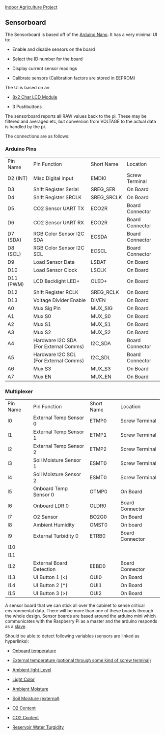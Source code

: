 [Indoor Agriculture Project](https://docs.google.com/document/d/1ArcZqPgIa82AwvjWtvZ9FeCffs26SfxBspnVomPGeAw/edit#)

## Sensorboard

The Sensorboard is based off of the [Arduino Nano](https://store.arduino.cc/usa/arduino-nano). It has a very minimal UI to:

* Enable and disable sensors on the board

* Select the ID number for the board

* Display current sensor readings

* Calibrate sensors (Calibration factors are stored in EEPROM)

The UI is based on an:

* [8x2 Char LCD Module](https://www.digikey.com/product-detail/en/newhaven-display-intl/NHD-0208BZ-FL-YBW/NHD-0208BZ-FL-YBW-ND/1701135)

* 3 Pushbuttons

The sensorboard reports all RAW values back to the pi. These may be filtered and averaged etc, but conversion from VOLTAGE to the actual data is handled by the pi.

The connections are as follows:

### Arduino Pins

<table>
  <tr>
    <td>Pin Name</td>
    <td>Pin Function</td>
    <td>Short Name</td>
    <td>Location</td>
  </tr>
  <tr>
    <td>D2 (INT)</td>
    <td>Misc Digital Input</td>
    <td>EMDI0</td>
    <td>Screw Terminal</td>
  </tr>
  <tr>
    <td>D3
</td>
    <td>Shift Register Serial</td>
    <td>SREG_SER</td>
    <td>On Board
</td>
  </tr>
  <tr>
    <td>D4</td>
    <td>Shift Register SRCLK</td>
    <td>SREG_SRCLK</td>
    <td>On Board</td>
  </tr>
  <tr>
    <td>D5</td>
    <td>CO2 Sensor UART TX</td>
    <td>ECO2R</td>
    <td>Board Connector</td>
  </tr>
  <tr>
    <td>D6</td>
    <td>CO2 Sensor UART RX</td>
    <td>ECO2R</td>
    <td>Board Connector</td>
  </tr>
  <tr>
    <td>D7 (SDA)</td>
    <td>RGB Color Sensor I2C SDA</td>
    <td>ECSDA</td>
    <td>Board Connector</td>
  </tr>
  <tr>
    <td>D8 (SCL)</td>
    <td>RGB Color Sensor I2C SCL</td>
    <td>ECSCL</td>
    <td>Board Connector</td>
  </tr>
  <tr>
    <td>D9</td>
    <td>Load Sensor Data</td>
    <td>LSDAT</td>
    <td>On Board</td>
  </tr>
  <tr>
    <td>D10</td>
    <td>Load Sensor Clock</td>
    <td>LSCLK</td>
    <td>On Board</td>
  </tr>
  <tr>
    <td>D11 (PWM)</td>
    <td>LCD Backlight LED+</td>
    <td>OLED+</td>
    <td>On Board</td>
  </tr>
  <tr>
    <td>D12</td>
    <td>Shift Register RCLK</td>
    <td>SREG_RCLK</td>
    <td>On Board</td>
  </tr>
  <tr>
    <td>D13</td>
    <td>Voltage Divider Enable</td>
    <td>DIVEN</td>
    <td>On Board</td>
  </tr>
  <tr>
    <td>A0</td>
    <td>Mux Sig Pin</td>
    <td>MUX_SIG</td>
    <td>On Board</td>
  </tr>
  <tr>
    <td>A1</td>
    <td>Mux S0</td>
    <td>MUX_S0</td>
    <td>On Board</td>
  </tr>
  <tr>
    <td>A2</td>
    <td>Mux S1</td>
    <td>MUX_S1</td>
    <td>On Board</td>
  </tr>
  <tr>
    <td>A3</td>
    <td>Mux S2</td>
    <td>MUX_S2</td>
    <td>On Board</td>
  </tr>
  <tr>
    <td>A4</td>
    <td>Hardware I2C SDA (For External Comms)</td>
    <td>I2C_SDA</td>
    <td>Board Connector</td>
  </tr>
  <tr>
    <td>A5</td>
    <td>Hardware I2C SCL (For External Comms)</td>
    <td>I2C_SDL</td>
    <td>Board Connector</td>
  </tr>
  <tr>
    <td>A6</td>
    <td>Mux S3</td>
    <td>MUX_S3</td>
    <td>On Board</td>
  </tr>
  <tr>
    <td>A7</td>
    <td>Mux EN</td>
    <td>MUX_EN</td>
    <td>On Board</td>
  </tr>
</table>


### Multiplexer

<table>
  <tr>
    <td>Pin Name</td>
    <td>Pin Function</td>
    <td>Short Name</td>
    <td>Location</td>
  </tr>
  <tr>
    <td>I0</td>
    <td>External Temp Sensor 0</td>
    <td>ETMP0</td>
    <td>Screw Terminal</td>
  </tr>
  <tr>
    <td>I1</td>
    <td>External Temp Sensor 1</td>
    <td>ETMP1</td>
    <td>Screw Terminal</td>
  </tr>
  <tr>
    <td>I2</td>
    <td>External Temp Sensor 2</td>
    <td>ETMP2</td>
    <td>Screw Terminal</td>
  </tr>
  <tr>
    <td>I3</td>
    <td>Soil Moisture Sensor 1 </td>
    <td>ESMT0</td>
    <td>Screw Terminal</td>
  </tr>
  <tr>
    <td>I4</td>
    <td>Soil Moisture Sensor 2</td>
    <td>ESMT0</td>
    <td>Screw Terminal</td>
  </tr>
  <tr>
    <td>I5</td>
    <td>Onboard Temp Sensor 0</td>
    <td>OTMP0</td>
    <td>On Board</td>
  </tr>
  <tr>
    <td>I6</td>
    <td>Onboard LDR 0</td>
    <td>OLDR0</td>
    <td>Board Connector</td>
  </tr>
  <tr>
    <td>I7</td>
    <td>O2 Sensor</td>
    <td>BO2G0</td>
    <td>On Board</td>
  </tr>
  <tr>
    <td>I8</td>
    <td>Ambient Humidity</td>
    <td>OMST0</td>
    <td>On board</td>
  </tr>
  <tr>
    <td>I9</td>
    <td>External Turbidity 0</td>
    <td>ETRB0</td>
    <td>Board Connector</td>
  </tr>
  <tr>
    <td>I10</td>
    <td></td>
    <td></td>
    <td></td>
  </tr>
  <tr>
    <td>I11</td>
    <td></td>
    <td></td>
    <td></td>
  </tr>
  <tr>
    <td>I12</td>
    <td>External Board Detection</td>
    <td>EEBD0</td>
    <td>Board Connector</td>
  </tr>
  <tr>
    <td>I13</td>
    <td>UI Button 1 (<)</td>
    <td>OUI0</td>
    <td>On Board</td>
  </tr>
  <tr>
    <td>I14</td>
    <td>UI Button 2 (*)</td>
    <td>OUI1</td>
    <td>On Board</td>
  </tr>
  <tr>
    <td>I15</td>
    <td>UI Button 3 (>)</td>
    <td>OUI2</td>
    <td>On Board</td>
  </tr>
</table>


A sensor board that we can stick all over the cabinet to sense critical environmental data. There will be more than one of these boards through the whole design. Sensor boards are based around the arduino mini which communicates with the Raspberry Pi as a master and the arduino responds as a [slave](https://www.arduino.cc/en/Tutorial/MasterWriter). 

Should be able to detect following variables (sensors are linked as hyperlinks):

* [Onboard temperature](https://www.digikey.com/product-detail/en/ametherm/1DC103K-EC/570-1229-ND/5970118)

* [External temperature (optional through some kind of screw terminal)](https://www.adafruit.com/product/372)

* [Ambient light Level](https://www.digikey.com/products/en?dc=16426)

* [Light Color](https://www.adafruit.com/product/1334?gclid=Cj0KCQiA2Y_UBRCGARIsALglqQ1tPgwjs8Q0iPb3CzkeynlRJk4hzR49dijqtHjcTRZPo-LJaD_BfX8aAv9AEALw_wcB)

* [Ambient Moisture](https://www.digikey.com/product-detail/en/honeywell-sensing-and-productivity-solutions/HIH-4030-003/480-3167-ND/1886072)

* [Soil Moisture (external)](https://www.sparkfun.com/products/13322)

* [O2 Content](https://www.seeedstudio.com/Grove-Oxygen-Sensor%28ME2-O2-%D0%A420%29-p-1541.html)

* [CO2 Content](https://www.ebay.com/itm/New-MH-Z19B-Infrared-Carbon-Dioxide-CO2-Monitor-Sensor-Module-UART-PWM-Output/302501791946?epid=5002546034&hash=item466e8308ca:g:nwoAAOSwH-dZ8ae~:sc:USPSFirstClass!02169!US!-1)

* [Reservoir Water Turgidity](https://www.dfrobot.com/product-1394.html)
